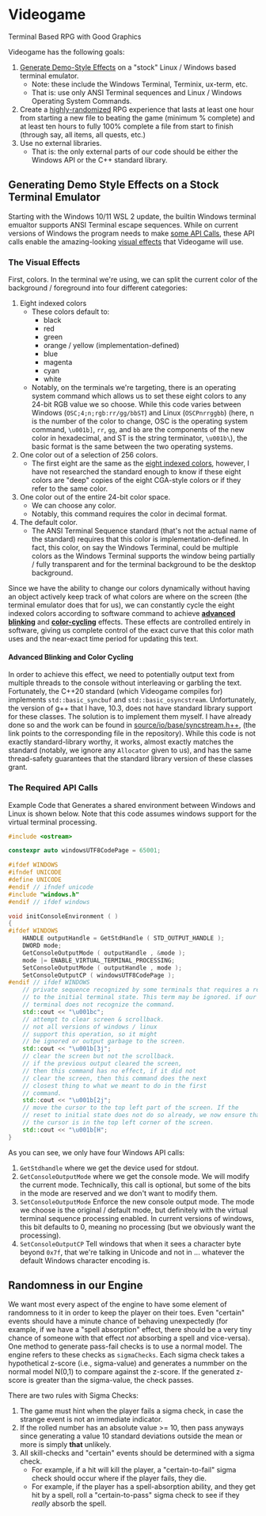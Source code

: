 # Videogame
 Terminal Based RPG with Good Graphics

 Videogame has the following goals:
 1. [Generate Demo-Style Effects](#generating-demo-style-effects-on-a-stock-terminal-emulator) on a "stock" Linux / Windows based terminal 
 emulator.
    - Note: these include the Windows Terminal, Terminix, ux-term, etc.
    - That is: use only ANSI Terminal sequences and Linux / Windows Operating
    System Commands.
 2. Create a [highly-randomized](#randomness-in-our-engine) RPG experience that 
 lasts at least one hour from starting a new file to beating the game (minimum %
 complete) and at least ten hours to fully 100% complete a file from start to 
 finish (through say, all items, all quests, etc.)
 3. Use no external libraries.
    - That is: the only external parts of our code should be either the Windows 
    API or the C++ standard library.

## Generating Demo Style Effects on a Stock Terminal Emulator
Starting with the Windows 10/11 WSL 2 update, the builtin Windows terminal 
emualtor supports ANSI Terminal escape sequences. While on current versions of 
Windows the program needs to make [some API Calls](#the-required-api-calls), 
these API calls enable the amazing-looking [visual effects](#the-visual-effects)
 that Videogame will use.

### The Visual Effects
First, colors. In the terminal we're using, we can split the current color of 
the background / foreground into four different categories:
1. Eight indexed colors
    - These colors default to:
        + black
        + red
        + green
        + orange / yellow (implementation-defined)
        + blue
        + magenta
        + cyan
        + white
    - Notably, on the terminals we're targeting, there is an operating system 
    command which allows us to set these eight colors to any 24-bit RGB value
    we so choose. While this code varies between Windows 
    (`OSC;4;n;rgb:rr/gg/bbST`) and Linux (`OSCPnrrggbb`) (here, n is the number 
    of the color to change, OSC is the operating system command, `\u001b]`, 
    `rr`, `gg`, and `bb` are the components of the new color in hexadecimal, and 
    ST is the string terminator, `\u001b\`), the basic format is the same 
    between the two operating systems.
2. One color out of a selection of 256 colors.
    - The first eight are the same as the 
    [eight indexed colors](#the-visual-effects), however, I have not researched
    the standard enough to know if these eight colors are "deep" copies of the 
    eight CGA-style colors or if they refer to the same color.
3. One color out of the entire 24-bit color space.
    - We can choose any color.
    - Notably, this command requires the color in decimal format.
4. The default color.
    - The ANSI Terminal Sequence standard (that's not the actual name of the
    standard) requires that this color is implementation-defined. In fact, this
    color, on say the Windows Terminal, could be multiple colors as the Windows
    Terminal supports the window being partially / fully transparent and for the
    terminal background to be the desktop background.

Since we have the ability to change our colors dynamically without having an 
object actively keep track of what colors are where on the screen (the terminal
emulator does that for us), we can constantly cycle the eight indexed colors 
according to software command to achieve 
[**advanced blinking**](advanced-blinking-and-color-cycling) and 
[**color-cycling**](advanced-blinking-and-color-cycling) effects. 
These effects are controlled entirely in software, giving us complete control of
the exact curve that this color math uses and the near-exact time period for 
updating this text.

#### Advanced Blinking and Color Cycling
In order to achieve this effect, we need to potentially output text from multiple
threads to the console without interleaving or garbling the text. Fortunately, 
the C++20 standard (which Videogame compiles for) implements `std::basic_syncbuf`
and `std::basic_osyncstream`. Unfortunately, the version of g++ that I have, 10.3,
does not have standard library support for these classes. The solution is to 
implement them myself. I have already done so and the work can be found in 
[source/io/base/syncstream.h++](https://github.com/Natara1939344/videogame/blob/main/source/io/base/syncstream.h%2B%2B),
(the link points to the corresponding file in the repository). While this code 
is not exactly standard-library worthy, it works, almost exactly matches the 
standard (notably, we ignore any `Allocator` given to us), and has the same 
thread-safety guarantees that the standard library version of these classes grant.

### The Required API Calls
Example Code that Generates a shared environment between Windows and Linux is 
shown below. Note that this code assumes windows support for the virtual 
terminal processing.

```C++
#include <ostream>

constexpr auto windowsUTF8CodePage = 65001;

#ifdef WINDOWS
#ifndef UNICODE
#define UNICODE
#endif // ifndef unicode
#include "windows.h"
#endif // ifdef windows

void initConsoleEnvironment ( )
{
#ifdef WINDOWS
    HANDLE outputHandle = GetStdHandle ( STD_OUTPUT_HANDLE );
    DWORD mode;
    GetConsoleOutputMode ( outputHandle , &mode );
    mode |= ENABLE_VIRTUAL_TERMINAL_PROCESSING;
    SetConsoleOutputMode ( outputHandle , mode );
    SetConsoleOutputCP ( windowsUTF8CodePage );
#endif // ifdef WINDOWS
    // private sequence recognized by some terminals that requires a reset
    // to the initial terminal state. This term may be ignored. if our 
    // terminal does not recognize the command.
    std::cout << "\u001bc";
    // attempt to clear screen & scrollback.
    // not all versions of windows / linux 
    // support this operation, so it might
    // be ignored or output garbage to the screen.
    std::cout << "\u001b[3j";
    // clear the screen but not the scrollback.
    // if the previous output cleared the screen,
    // then this command has no effect, if it did not
    // clear the screen, then this command does the next
    // closest thing to what we meant to do in the first
    // command. 
    std::cout << "\u001b[2j";
    // move the cursor to the top left part of the screen. If the 
    // reset to initial state does not do so already, we now ensure that
    // the cursor is in the top left corner of the screen.
    std::cout << "\u001b[H";
}
```
As you can see, we only have four Windows API calls:
1. `GetStdhandle` where we get the device used for stdout.
2. `GetConsoleOutputMode` where we get the console mode. We will modify the 
    current mode. Technically, this call is optional, but some of the bits in 
    the mode are reserved and we don't want to modify them.
3. `SetConsoleOutputMode` Enforce the new console output mode. The mode we choose
    is the original / default mode, but definitely with the virtual terminal 
    sequence processing enabled. In current versions of windows, this bit defaults
    to 0, meaning no processing (but we obviously want the processing).
4. `SetConsoleOutputCP` Tell windows that when it sees a character byte beyond 
    `0x7f`, that we're talking in Unicode and not in ... whatever the default 
    Windows character encoding is.

## Randomness in our Engine
We want most every aspect of the engine to have some element of randomness to it
in order to keep the player on their toes. Even "certain" events should have a 
minute chance of behaving unexpectedly (for example, if we have a "spell 
absorption" effect, there should be a very tiny chance of someone with that 
effect *not* absorbing a spell and vice-versa). One method to generate pass-fail
checks is to use a normal model. The engine refers to these checks as `sigmaChecks`.
Each sigma check takes a hypothetical z-score (i.e., sigma-value) and generates
a nummber on the normal model N(0,1) to compare against the z-score. If the 
generated z-score is greater than the sigma-value, the check passes.

There are two rules with Sigma Checks:
1. The game must hint when the player fails a sigma check, in case the strange 
event is not an immediate indicator.
2. If the rolled number has an absolute value >= 10, then pass anyways since 
generating a value 10 standard deviations outside the mean or more is simply 
**__that__** unlikely.
3. All skill-checks and "certain" events should be determined with a sigma check.
    - For example, if a hit will kill the player, a "certain-to-fail" sigma 
    check should occur where if the player fails, they die.
    - For example, if the player has a spell-absorption ability, and they get 
    hit by a spell, roll a "certain-to-pass" sigma check to see if they *really*
    absorb the spell.